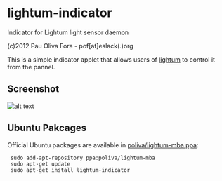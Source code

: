 lightum-indicator
=================

Indicator for Lightum light sensor daemon

(c)2012 Pau Oliva Fora - pof[at]eslack(.)org


This is a simple indicator applet that allows users of [lightum](https://github.com/poliva/lightum) to control it from the pannel.

## Screenshot
![alt text](https://github.com/poliva/lightum-indicator/raw/master/icons/lightum-indicator.png "lightum-indicator screenshot")

## Ubuntu Pakcages
Official Ubuntu packages are available in [poliva/lightum-mba ppa](https://launchpad.net/~poliva/+archive/lightum-mba):

     sudo add-apt-repository ppa:poliva/lightum-mba
     sudo apt-get update
     sudo apt-get install lightum-indicator

